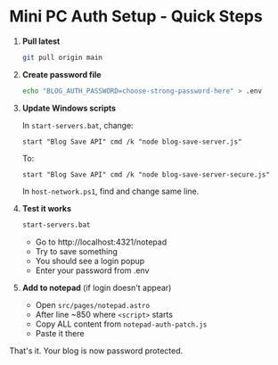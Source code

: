 # Mini PC Auth Setup - Quick Steps

1. **Pull latest**
   ```bash
   git pull origin main
   ```

2. **Create password file**
   ```bash
   echo "BLOG_AUTH_PASSWORD=choose-strong-password-here" > .env
   ```

3. **Update Windows scripts**
   
   In `start-servers.bat`, change:
   ```batch
   start "Blog Save API" cmd /k "node blog-save-server.js"
   ```
   To:
   ```batch
   start "Blog Save API" cmd /k "node blog-save-server-secure.js"
   ```

   In `host-network.ps1`, find and change same line.

4. **Test it works**
   ```bash
   start-servers.bat
   ```
   - Go to http://localhost:4321/notepad
   - Try to save something
   - You should see a login popup
   - Enter your password from .env

5. **Add to notepad** (if login doesn't appear)
   - Open `src/pages/notepad.astro`
   - After line ~850 where `<script>` starts
   - Copy ALL content from `notepad-auth-patch.js`
   - Paste it there

That's it. Your blog is now password protected.